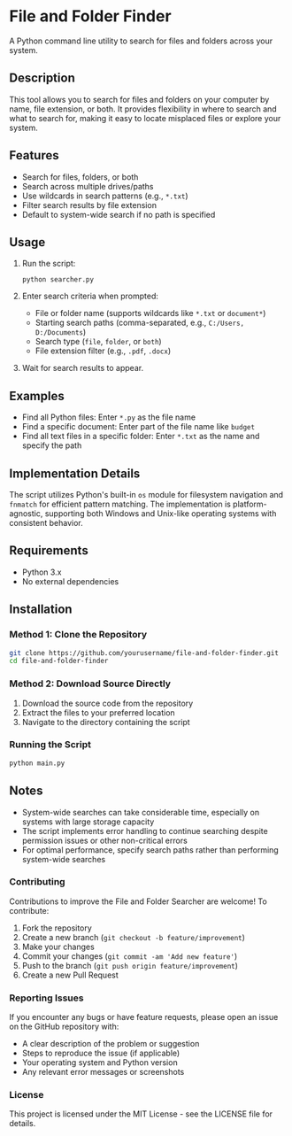 # File and Folder Finder

A Python command line utility to search for files and folders across your system.

## Description

This tool allows you to search for files and folders on your computer by name, file extension, or both. It provides flexibility in where to search and what to search for, making it easy to locate misplaced files or explore your system.

## Features

- Search for files, folders, or both
- Search across multiple drives/paths
- Use wildcards in search patterns (e.g., `*.txt`)
- Filter search results by file extension
- Default to system-wide search if no path is specified

## Usage

1. Run the script:

   ```
   python searcher.py
   ```

2. Enter search criteria when prompted:

   - File or folder name (supports wildcards like `*.txt` or `document*`)
   - Starting search paths (comma-separated, e.g., `C:/Users, D:/Documents`)
   - Search type (`file`, `folder`, or `both`)
   - File extension filter (e.g., `.pdf`, `.docx`)

3. Wait for search results to appear.

## Examples

- Find all Python files: Enter `*.py` as the file name
- Find a specific document: Enter part of the file name like `budget`
- Find all text files in a specific folder: Enter `*.txt` as the name and specify the path

## Implementation Details

The script utilizes Python's built-in `os` module for filesystem navigation and `fnmatch` for efficient pattern matching. The implementation is platform-agnostic, supporting both Windows and Unix-like operating systems with consistent behavior.

## Requirements

- Python 3.x
- No external dependencies

## Installation

### Method 1: Clone the Repository

```bash
git clone https://github.com/yourusername/file-and-folder-finder.git
cd file-and-folder-finder
```

### Method 2: Download Source Directly

1. Download the source code from the repository
2. Extract the files to your preferred location
3. Navigate to the directory containing the script

### Running the Script

```bash
python main.py
```

## Notes

- System-wide searches can take considerable time, especially on systems with large storage capacity
- The script implements error handling to continue searching despite permission issues or other non-critical errors
- For optimal performance, specify search paths rather than performing system-wide searches


### Contributing

Contributions to improve the File and Folder Searcher are welcome! To contribute:

1. Fork the repository
2. Create a new branch (`git checkout -b feature/improvement`)
3. Make your changes
4. Commit your changes (`git commit -am 'Add new feature'`)
5. Push to the branch (`git push origin feature/improvement`)
6. Create a new Pull Request

### Reporting Issues

If you encounter any bugs or have feature requests, please open an issue on the GitHub repository with:

- A clear description of the problem or suggestion
- Steps to reproduce the issue (if applicable)
- Your operating system and Python version
- Any relevant error messages or screenshots

### License

This project is licensed under the MIT License - see the LICENSE file for details.
